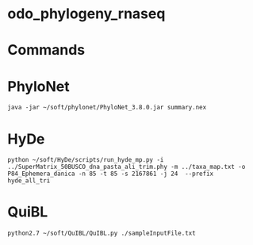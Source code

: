 # odo_phylogeny_rnaseq


# Commands

# PhyloNet
```
java -jar ~/soft/phylonet/PhyloNet_3.8.0.jar summary.nex
```

# HyDe
```
python ~/soft/HyDe/scripts/run_hyde_mp.py -i ../SuperMatrix_50BUSCO_dna_pasta_ali_trim.phy -m ../taxa_map.txt -o P84_Ephemera_danica -n 85 -t 85 -s 2167861 -j 24  --prefix hyde_all_tri
```

# QuiBL
```
python2.7 ~/soft/QuIBL/QuIBL.py ./sampleInputFile.txt
```
